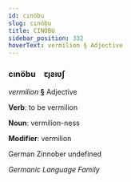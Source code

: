 ```yaml
---
id: cınöbu
slug: cınöbu
title: CINÖBU
sidebar_position: 332
hoverText: vermilion § Adjective
---
```


### cınöbu&emsp;<span kind="abugida">ꞇȷƨıʋʃ</span>

*vermilion* **§** Adjective

**Verb**: to be vermilion

**Noun**: vermilion-ness

**Modifier**: vermilion

German Zinnober undefined

*Germanic Language Family*
